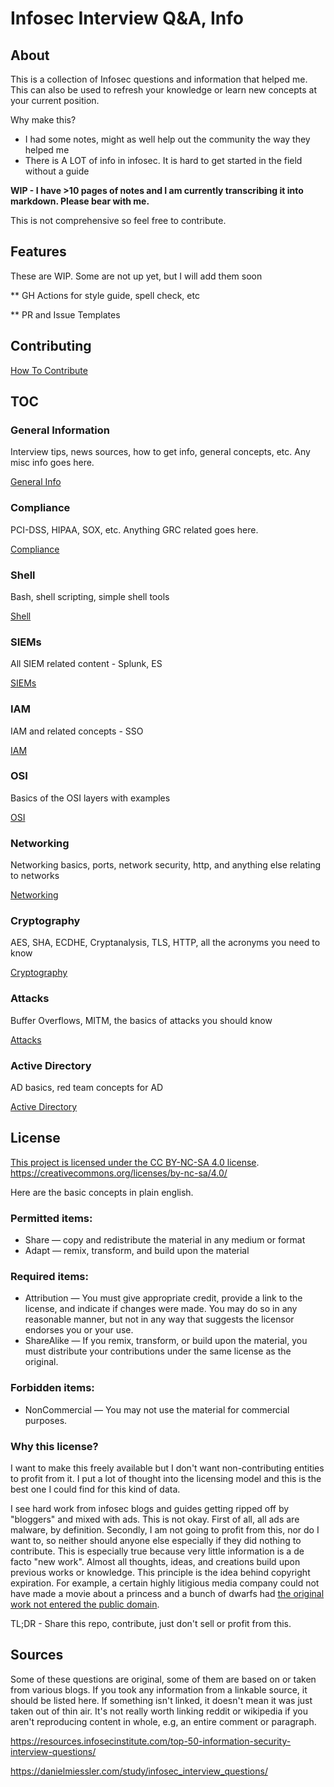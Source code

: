# Infosec Interview Q&A, Info

## About

This is a collection of Infosec questions and information that helped me. This can also be used to refresh your knowledge or learn new concepts at your current position.

Why make this?

* I had some notes, might as well help out the community the way they helped me
* There is A LOT of info in infosec. It is hard to get started in the field without a guide

**WIP - I have >10 pages of notes and I am currently transcribing it into markdown. Please bear with me.**

This is not comprehensive so feel free to contribute.

## Features
These are WIP. Some are not up yet, but I will add them soon

** GH Actions for style guide, spell check, etc

** PR and Issue Templates 


## Contributing

[How To Contribute](CONTRIBUTING.md)



## TOC

### General Information
Interview tips, news sources, how to get info, general concepts, etc. Any misc info goes here.

[General Info](Info/general_info.md)

### Compliance
PCI-DSS, HIPAA, SOX, etc. Anything GRC related goes here.

[Compliance](Info/compliance.md)

### Shell
Bash, shell scripting, simple shell tools

[Shell](Info/Shell.md)

### SIEMs
All SIEM related content - Splunk, ES

[SIEMs](Info/siem.md)

### IAM
IAM and related concepts - SSO

[IAM](Info/iam.md)

### OSI
Basics of the OSI layers with examples

[OSI](Info/OSI.md)

### Networking
Networking basics, ports, network security, http, and anything else relating to networks

[Networking](Info/Networking.md)

### Cryptography
AES, SHA, ECDHE, Cryptanalysis, TLS, HTTP, all the acronyms you need to know

[Cryptography](Info/Cryptography.md)

### Attacks
Buffer Overflows, MITM, the basics of attacks you should know

[Attacks](Info/Attacks.md)

### Active Directory
AD basics, red team concepts for AD

[Active Directory](Info/Active_directory_.md)

## License

[This project is licensed under the CC BY-NC-SA 4.0 license](license.md). 
https://creativecommons.org/licenses/by-nc-sa/4.0/

Here are the basic concepts in plain english.

### Permitted items:

* Share — copy and redistribute the material in any medium or format
* Adapt — remix, transform, and build upon the material 

### Required items:

* Attribution — You must give appropriate credit, provide a link to the license, and indicate if changes were made. You may do so in any reasonable manner, but not in any way that suggests the licensor endorses you or your use. 
* ShareAlike — If you remix, transform, or build upon the material, you must distribute your contributions under the same license as the original. 

### Forbidden items:

* NonCommercial — You may not use the material for commercial purposes. 

### Why this license?

I want to make this freely available but I don't want non-contributing entities to profit from it. I put a lot of thought into the licensing model and this is the best one I could find for this kind of data. 

I see hard work from infosec blogs and guides getting ripped off by "bloggers" and mixed with ads. This is not okay. First of all, all ads are malware, by definition. Secondly, I am not going to profit from this, nor do I want to, so neither should anyone else especially if they did nothing to contribute. This is especially true because very little information is a de facto "new work". Almost all thoughts, ideas, and creations build upon previous works or knowledge. This principle is the idea behind copyright expiration. For example, a certain highly litigious media company could not have made a movie about a princess and a bunch of dwarfs had [the original work not entered the public domain](https://en.wikipedia.org/wiki/Snow_White). 

TL;DR - Share this repo, contribute, just don't sell or profit from this.

## Sources
Some of these questions are original, some of them are based on or taken from various blogs. If you took any information from a linkable source, it should be listed here. If something isn't linked, it doesn't mean it was just taken out of thin air. It's not really worth linking reddit or wikipedia if you aren't reproducing content in whole, e.g, an entire comment or paragraph.

https://resources.infosecinstitute.com/top-50-information-security-interview-questions/

https://danielmiessler.com/study/infosec_interview_questions/